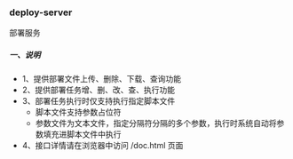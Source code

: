 ### deploy-server

部署服务

##### 一、说明

- 1、提供部署文件上传、删除、下载、查询功能
- 2、提供部署任务增、删、改、查、执行功能
- 3、部署任务执行时仅支持执行指定脚本文件
    - 脚本文件支持参数占位符
    - 参数文件为文本文件，指定分隔符分隔的多个参数，执行时系统自动将参数填充进脚本文件中执行
- 4、接口详情请在浏览器中访问 /doc.html 页面